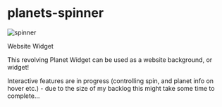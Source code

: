 # planets-spinner

![spinner](https://user-images.githubusercontent.com/25712746/222822896-a360337f-cb41-4fd2-ab95-d351dad72d6b.PNG)

Website Widget


This revolving Planet Widget can be used as a website background, or widget!

Interactive features are in progress (controlling spin, and planet info on hover etc.) - due to the size of my backlog this might take some time to complete...
